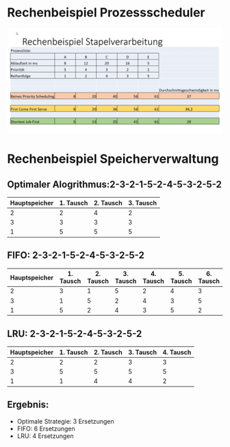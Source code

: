 # Rechenbeispiel Prozessscheduler

![rechenbeispiel_scheduler](div/rechenbeispiel_scheduler.jpg)

# Rechenbeispiel Speicherverwaltung

## Optimaler Alogrithmus:2-3-2-1-5-2-4-5-3-2-5-2 

| Hauptspeicher | 1. Tausch | 2. Tausch | 3. Tausch |
| ------------- | --------- | --------- | --------- |
| 2             | 2         | 4         | 2         |
| 3             | 3         | 3         | 3         |
| 1             | 5         | 5         | 5         |

## FIFO: 2-3-2-1-5-2-4-5-3-2-5-2 

| Hauptspeicher | 1. Tausch | 2. Tausch | 3. Tausch | 4. Tausch | 5. Tausch | 6. Tausch |
| ------------- | --------- | --------- | --------- | --------- | --------- | --------- |
| 2             | 3         | 1         | 5         | 2         | 4         | 3         |
| 3             | 1         | 5         | 2         | 4         | 3         | 5         |
| 1             | 5         | 2         | 4         | 3         | 5         | 2         |

## LRU: 2-3-2-1-5-2-4-5-3-2-5-2 

| Hauptspeicher | 1. Tausch | 2. Tausch | 3. Tausch | 4. Tausch |
| ------------- | --------- | --------- | --------- | --------- |
| 2             | 2         | 2         | 3         | 3         |
| 3             | 5         | 5         | 5         | 5         |
| 1             | 1         | 4         | 4         | 2         |

## Ergebnis:

- Optimale Strategie: 3 Ersetzungen 
- FIFO: 6 Ersetzungen
- LRU: 4 Ersetzungen